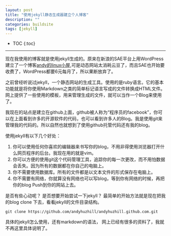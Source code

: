 ```yaml
---
layout: post
title: "使用jekyll静态生成器建立个人博客"
description: ""
categories: buildsite
tags: [jekyll]
---
```


* TOC
{:toc}
<hr/>

现在我使用的博客就是使用jekyll生成的。原来在新浪的SAE平台上用WordPress建立了一个博客[andy的linux小屋](http://andylinux.sinaapp.com),可是动态网站太消耗云豆了，而且SAE也开始要收费了，WordPress都要6元每月了，所以果断放弃了。

之前曾经听说过jekyll，一个静态网站的生成工具。使用的是ruby语言。它的基本功能就是将你使用Markdown之类的简单标记语言写成的文件转换成HTML文件。网上提供了一些使用的模板，用来管理生成的文件，就可以当作一个Blog来使用了。

我现在的站点是建立在github上面，github被人称为“程序员的facebook”，你可以在上面看到许多的开源软件的代码，也可以看到许多人的Blog。我是使用git来管理我的代码的。所以自然也就想到了使用github托管代码还有我的blog。

使用jekyll有以下几个好处：

1. 你可以使用任何你喜欢的编辑器来书写你的blog，不用非得使用浏览器打开什么网页程序的后台。我现在用的就是vim。
2. 你可以方便的使用git这个代码管理工具，追踪你的每一次更改，而不用怕数据会丢失。因为所有的数据都在你自己的电脑上。
3. 你不需要使用数据库。所有的文件都是以文本文件的形式保存在电脑上。
4. 你不需要有网络，你就算没有网络也可以写blog，等到你有网络的时候，再把你的blog Push到你的网站上去。

是否有些心动呢？ 是否想要开始尝试一下jekyll？ 最简单的开始方法就是现在把我的blog clone 下去，看看jekyll的文件目录结构。

    git clone https://github.com/andyhuzhill/andyhuzhill.github.com.git

具体的jekyll怎么使用，还有markdown的语法， 网上已经有很多的资料了，我就不再这里具体说明了。

